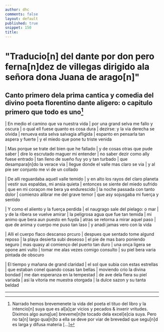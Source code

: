```yaml
---
author: dhc 
comments: false
layout: default
published: true
snippet: 150
title: 
---
```


# "Traducio[n] del dante por don pero ferna[n]dez de villegas dirigido ala señora dona Juana de arago[n]"

## Canto primero dela prima cantica y comedia del divino poeta florentino dante aligero: o capitulo primero que todo es uno[^1]

|   En medio el camino que va nuestra vida
|   por una grand selva me fallo y oscura
|   o qual ell fuese quanto es cosa dura
|   dezirse: y la via derecha se olvida
|   renueva esta selva salvagia afligida
|   espanto en pensarla tan aspera y fuerte
|   y el miedo que pone tu triste venida


|   Mas porque se trate del bien que he fallado
|   y de cosas otras que pude saber
|   dire lo escrutado maguer mi entender
|   no saber dezir como ally fuese entrado
|   tan lleno de sueño fuy yo y tan turbado
|   que desampara[n]do la verace via
|   llegue donde el valle mas claro se via
|   y al pie ser conjunto me vi de un collado


|   De alli reguardaba aquell valle temido
|   y en alto los rayos del claro planeta
|   vestir sus espaldas, mi ansia quieta
|   entonces se siente del miedo sufrido
|   que en mi coraçon me bera ya endurescido
| la noche passada con tanto dolor
| comienzo alibrar me del grave temor
| que asy sojusgaba mi fuerça y sentido


| Y como el aliento y la fuerça perdida
| el naugrago sale del pielago: o mar
| y de la ribera se vuelve amirar
| la peligrosa agua que fue tan temida
| mi animo que bera aun puesto en fuyda
| atras se retorna a mirar aquel paso
| que de anima y cuerpo me puso tan laso
| y anadi jamas vero con la vida


| Alli el cuerpo flaco descanso prcuro
| despues que sentado tome algund reposo
| la playa desierta subi deseoso
| el pie de mas baro poniendo seguro
| mas quasy al comienço del puerto tan duro
| una onça ligera se opone ami vulto
| tomar me alas vezes comigo consulto
| su piel bera varia pintada de obscuro


| El tiempo y mañana de grand claridad
| el sol que subia con estas estrellas
| que estaban conel quando cosas tan bellas
| moviendo crio la divina bondad
| me dan esperanza en la tempestad
| de ave dela fiera su piel variada 
| asi la vitoria me muestra otorgada
| la dulce sazon y su tanta beldad


***

[^1]: Narrado hemos brevemenete la vida del poeta el tituo del libro y la intencio[n] suya que es al[a]çar vicios y pecados & inxerir vritudes. Diximos algo aunq[ue] breveme[n]te tocado dela excel[e]cia suya. Pero no ta[n] largo qua[n]to a ella se deve por viar de brevedad que segu[n]d es larga y difusa materia [...]
